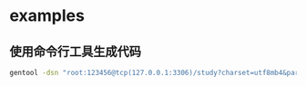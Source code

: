 # examples

## 使用命令行工具生成代码

```sh
gentool -dsn "root:123456@tcp(127.0.0.1:3306)/study?charset=utf8mb4&parseTime=True&loc=Local" -tables "user" -outPath "./data/dao" -modelPkgName "entity" 
```